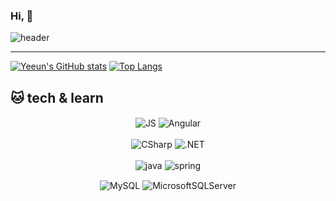 ### Hi,  👋

![header](https://capsule-render.vercel.app/api?type=cylinder&color=auto&height=300&section=header&text=YeEun😊&fontSize=90)

<hr>




[![Yeeun's GitHub stats](https://github-readme-stats.vercel.app/api?username=ktech960924&show_icons=true&theme=radical)](https://github.com/ktech960924/github-readme-stats)
[![Top Langs](https://github-readme-stats.vercel.app/api/top-langs/?username=ktech960924)](https://github.com/ktech960924/github-readme-stats)


## 🐱‍ tech & learn

<div align=center>
  
  ![JS](https://img.shields.io/badge/JavaScript-F7DF1E?style=flat-square&logo=JavaScript&logoColor=black) ![Angular](https://img.shields.io/badge/AngularJS-DD0031?style=flat-square&logo=Angular&logoColor=black)
　
 
![CSharp](https://img.shields.io/badge/CSharp-239120?style=flat-square&logo=CSharp&logoColor=black) ![.NET](https://img.shields.io/badge/.NET-512BD4?style=flat-square&logo=.NET&logoColor=black) 
　
 
![java](https://img.shields.io/badge/java-007396?style=flat-square&logo=java&logoColor=black) ![spring](https://img.shields.io/badge/spring/springboot-6DB33F?style=flat-square&logo=spring&logoColor=black)
　
 
![MySQL](https://img.shields.io/badge/mysql-4479A1?style=flat-square&logo=MySQL&logoColor=black) ![MicrosoftSQLServer](https://img.shields.io/badge/mssql-CC2927?style=flat-square&logo=MicrosoftSQLServer&logoColor=black)
</div>
